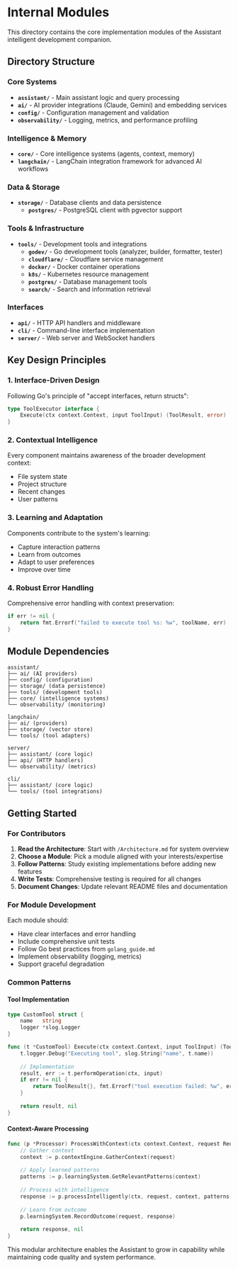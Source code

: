 # Internal Modules

This directory contains the core implementation modules of the Assistant intelligent development companion.

## Directory Structure

### Core Systems
- **`assistant/`** - Main assistant logic and query processing
- **`ai/`** - AI provider integrations (Claude, Gemini) and embedding services
- **`config/`** - Configuration management and validation
- **`observability/`** - Logging, metrics, and performance profiling

### Intelligence & Memory
- **`core/`** - Core intelligence systems (agents, context, memory)
- **`langchain/`** - LangChain integration framework for advanced AI workflows

### Data & Storage
- **`storage/`** - Database clients and data persistence
  - **`postgres/`** - PostgreSQL client with pgvector support

### Tools & Infrastructure
- **`tools/`** - Development tools and integrations
  - **`godev/`** - Go development tools (analyzer, builder, formatter, tester)
  - **`cloudflare/`** - Cloudflare service management
  - **`docker/`** - Docker container operations
  - **`k8s/`** - Kubernetes resource management
  - **`postgres/`** - Database management tools
  - **`search/`** - Search and information retrieval

### Interfaces
- **`api/`** - HTTP API handlers and middleware
- **`cli/`** - Command-line interface implementation
- **`server/`** - Web server and WebSocket handlers

## Key Design Principles

### 1. Interface-Driven Design
Following Go's principle of "accept interfaces, return structs":
```go
type ToolExecutor interface {
    Execute(ctx context.Context, input ToolInput) (ToolResult, error)
}
```

### 2. Contextual Intelligence
Every component maintains awareness of the broader development context:
- File system state
- Project structure
- Recent changes
- User patterns

### 3. Learning and Adaptation
Components contribute to the system's learning:
- Capture interaction patterns
- Learn from outcomes
- Adapt to user preferences
- Improve over time

### 4. Robust Error Handling
Comprehensive error handling with context preservation:
```go
if err != nil {
    return fmt.Errorf("failed to execute tool %s: %w", toolName, err)
}
```

## Module Dependencies

```
assistant/
├── ai/ (AI providers)
├── config/ (configuration)
├── storage/ (data persistence)
├── tools/ (development tools)
├── core/ (intelligence systems)
└── observability/ (monitoring)

langchain/
├── ai/ (providers)
├── storage/ (vector store)
└── tools/ (tool adapters)

server/
├── assistant/ (core logic)
├── api/ (HTTP handlers)
└── observability/ (metrics)

cli/
├── assistant/ (core logic)
└── tools/ (tool integrations)
```

## Getting Started

### For Contributors

1. **Read the Architecture**: Start with `/Architecture.md` for system overview
2. **Choose a Module**: Pick a module aligned with your interests/expertise
3. **Follow Patterns**: Study existing implementations before adding new features
4. **Write Tests**: Comprehensive testing is required for all changes
5. **Document Changes**: Update relevant README files and documentation

### For Module Development

Each module should:
- Have clear interfaces and error handling
- Include comprehensive unit tests
- Follow Go best practices from `golang_guide.md`
- Implement observability (logging, metrics)
- Support graceful degradation

### Common Patterns

#### Tool Implementation
```go
type CustomTool struct {
    name   string
    logger *slog.Logger
}

func (t *CustomTool) Execute(ctx context.Context, input ToolInput) (ToolResult, error) {
    t.logger.Debug("Executing tool", slog.String("name", t.name))
    
    // Implementation
    result, err := t.performOperation(ctx, input)
    if err != nil {
        return ToolResult{}, fmt.Errorf("tool execution failed: %w", err)
    }
    
    return result, nil
}
```

#### Context-Aware Processing
```go
func (p *Processor) ProcessWithContext(ctx context.Context, request Request) (Response, error) {
    // Gather context
    context := p.contextEngine.GatherContext(request)
    
    // Apply learned patterns
    patterns := p.learningSystem.GetRelevantPatterns(context)
    
    // Process with intelligence
    response := p.processIntelligently(ctx, request, context, patterns)
    
    // Learn from outcome
    p.learningSystem.RecordOutcome(request, response)
    
    return response, nil
}
```

This modular architecture enables the Assistant to grow in capability while maintaining code quality and system performance.